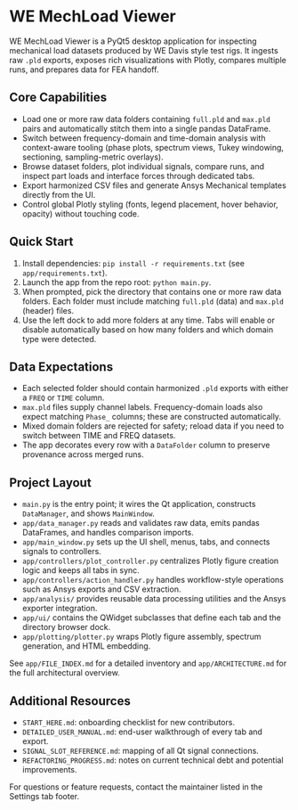 # WE MechLoad Viewer

WE MechLoad Viewer is a PyQt5 desktop application for inspecting mechanical load datasets produced by WE Davis style test rigs. It ingests raw `.pld` exports, exposes rich visualizations with Plotly, compares multiple runs, and prepares data for FEA handoff.

## Core Capabilities
- Load one or more raw data folders containing `full.pld` and `max.pld` pairs and automatically stitch them into a single pandas DataFrame.
- Switch between frequency-domain and time-domain analysis with context-aware tooling (phase plots, spectrum views, Tukey windowing, sectioning, sampling-metric overlays).
- Browse dataset folders, plot individual signals, compare runs, and inspect part loads and interface forces through dedicated tabs.
- Export harmonized CSV files and generate Ansys Mechanical templates directly from the UI.
- Control global Plotly styling (fonts, legend placement, hover behavior, opacity) without touching code.

## Quick Start
1. Install dependencies: `pip install -r requirements.txt` (see `app/requirements.txt`).
2. Launch the app from the repo root: `python main.py`.
3. When prompted, pick the directory that contains one or more raw data folders. Each folder must include matching `full.pld` (data) and `max.pld` (header) files.
4. Use the left dock to add more folders at any time. Tabs will enable or disable automatically based on how many folders and which domain type were detected.

## Data Expectations
- Each selected folder should contain harmonized `.pld` exports with either a `FREQ` or `TIME` column.
- `max.pld` files supply channel labels. Frequency-domain loads also expect matching `Phase_` columns; these are constructed automatically.
- Mixed domain folders are rejected for safety; reload data if you need to switch between TIME and FREQ datasets.
- The app decorates every row with a `DataFolder` column to preserve provenance across merged runs.

## Project Layout
- `main.py` is the entry point; it wires the Qt application, constructs `DataManager`, and shows `MainWindow`.
- `app/data_manager.py` reads and validates raw data, emits pandas DataFrames, and handles comparison imports.
- `app/main_window.py` sets up the UI shell, menus, tabs, and connects signals to controllers.
- `app/controllers/plot_controller.py` centralizes Plotly figure creation logic and keeps all tabs in sync.
- `app/controllers/action_handler.py` handles workflow-style operations such as Ansys exports and CSV extraction.
- `app/analysis/` provides reusable data processing utilities and the Ansys exporter integration.
- `app/ui/` contains the QWidget subclasses that define each tab and the directory browser dock.
- `app/plotting/plotter.py` wraps Plotly figure assembly, spectrum generation, and HTML embedding.

See `app/FILE_INDEX.md` for a detailed inventory and `app/ARCHITECTURE.md` for the full architectural overview.

## Additional Resources
- `START_HERE.md`: onboarding checklist for new contributors.
- `DETAILED_USER_MANUAL.md`: end-user walkthrough of every tab and export.
- `SIGNAL_SLOT_REFERENCE.md`: mapping of all Qt signal connections.
- `REFACTORING_PROGRESS.md`: notes on current technical debt and potential improvements.

For questions or feature requests, contact the maintainer listed in the Settings tab footer.
